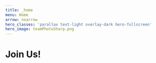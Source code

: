 ```yaml
---
title: _home
menu: Home
arrow: noarrow
hero_classes: 'parallax text-light overlay-dark hero-fullscreen'
hero_image: teamPhotoSharp.png
---
```


# **Join Us!**

[//]: # (Team photo as hero)
